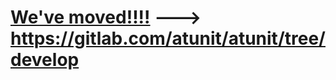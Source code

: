# [We've moved!!!!](https://gitlab.com/atunit/atunit/tree/develop) ---> https://gitlab.com/atunit/atunit/tree/develop
